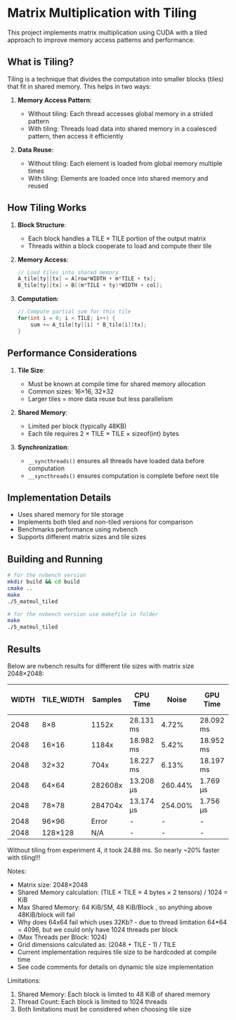 # Matrix Multiplication with Tiling

This project implements matrix multiplication using CUDA with a tiled approach to improve memory access patterns and performance.

## What is Tiling?

Tiling is a technique that divides the computation into smaller blocks (tiles) that fit in shared memory. This helps in two ways:

1. **Memory Access Pattern**: 
   - Without tiling: Each thread accesses global memory in a strided pattern
   - With tiling: Threads load data into shared memory in a coalesced pattern, then access it efficiently

2. **Data Reuse**:
   - Without tiling: Each element is loaded from global memory multiple times
   - With tiling: Elements are loaded once into shared memory and reused

## How Tiling Works

1. **Block Structure**:
   - Each block handles a TILE × TILE portion of the output matrix
   - Threads within a block cooperate to load and compute their tile

2. **Memory Access**:
   ```cpp
   // Load tiles into shared memory
   A_tile[ty][tx] = A[row*WIDTH + m*TILE + tx];
   B_tile[ty][tx] = B[(m*TILE + ty)*WIDTH + col];
   ```

3. **Computation**:
   ```cpp
   // Compute partial sum for this tile
   for(int i = 0; i < TILE; i++) {
       sum += A_tile[ty][i] * B_tile[i][tx];
   }
   ```

## Performance Considerations

1. **Tile Size**:
   - Must be known at compile time for shared memory allocation
   - Common sizes: 16×16, 32×32
   - Larger tiles = more data reuse but less parallelism

2. **Shared Memory**:
   - Limited per block (typically 48KB)
   - Each tile requires 2 × TILE × TILE × sizeof(int) bytes

3. **Synchronization**:
   - `__syncthreads()` ensures all threads have loaded data before computation
   - `__syncthreads()` ensures computation is complete before next tile

## Implementation Details

- Uses shared memory for tile storage
- Implements both tiled and non-tiled versions for comparison
- Benchmarks performance using nvbench
- Supports different matrix sizes and tile sizes

## Building and Running

```bash
# for the nvbench version
mkdir build && cd build
cmake ..
make
./5_matmul_tiled
```
```bash
# for the nvbench version use makefile in folder
make
./5_matmul_tiled
```



## Results

Below are nvbench results for different tile sizes with matrix size 2048×2048:

| WIDTH | TILE_WIDTH | Samples | CPU Time  | Noise | GPU Time  | Noise | Samples | Batch GPU | Shared Mem (KiB) | Block/Grid | Threads/Block |
|-------|------------|---------|-----------|-------|-----------|-------|---------|-----------|-----------------|------------|---------------|
| 2048  | 8×8        | 1152x   | 28.131 ms | 4.72% | 28.092 ms | 4.67% | 1153x   | 27.601 ms | 0.5            | 8×8/256×256| 64           |
| 2048  | 16×16      | 1184x   | 18.982 ms | 5.42% | 18.952 ms | 5.31% | 1185x   | 19.146 ms | 2.0            | 16×16/128×128| 256         |
| 2048  | 32×32      | 704x    | 18.227 ms | 6.13% | 18.197 ms | 5.99% | 705x    | 18.106 ms | 8.0            | 32×32/64×64| 1024        |
| 2048  | 64×64      | 282608x | 13.208 μs | 260.44%| 1.769 μs | 20.85%| 5568011x| 90.757 ns | 32.0           | 64×64/32×32| 4096        |
| 2048  | 78×78      | 284704x | 13.174 μs | 254.00%| 1.756 μs | 21.20%| 5415828x| 96.419 ns | 47.5           | 78×78/26×26| 6084        |
| 2048  | 96×96      | Error   | -         | -     | -         | -     | -       | -         | 72.0           | 96×96/21×21| 9216        |
| 2048  | 128×128    | N/A     | -         | -     | -         | -     | -       | -         | 128.0          | 128×128/16×16| 16384      |

Without tiling from experiment 4, it took 24.88 ms. So nearly ~20% faster with tiling!!!

Notes:
- Matrix size: 2048×2048
- Shared Memory calculation: (TILE × TILE × 4 bytes × 2 tensors) / 1024 = KiB
- Max Shared Memory: 64 KiB/SM, 48 KiB/Block , so anything above 48KiB/block will fail
- Why does 64x64 fail which uses 32Kb? - due to thread limitation 64*64 = 4096, but we could only have 1024 threads per block
- (Max Threads per Block: 1024)
- Grid dimensions calculated as: (2048 + TILE - 1) / TILE
- Current implementation requires tile size to be hardcoded at compile time
- See code comments for details on dynamic tile size implementation

Limitations:
1. Shared Memory: Each block is limited to 48 KiB of shared memory
2. Thread Count: Each block is limited to 1024 threads
3. Both limitations must be considered when choosing tile size
